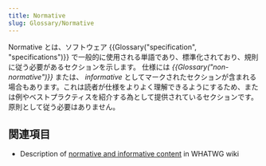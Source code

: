 ```yaml
---
title: Normative
slug: Glossary/Normative
---
```


Normative とは、ソフトウェア {{Glossary("specification", "specifications")}} で一般的に使用される単語であり、標準化されており、規則に従う必要があるセクションを示します。 仕様には _{{Glossary("non-normative")}}_ または、 _informative_ としてマークされたセクションが含まれる場合もあります。これは読者が仕様をよりよく理解できるようにするため、または例やベストプラクティスを紹介する為として提供されているセクションです。原則として従う必要はありません。

## 関連項目

- Description of [normative and informative content](https://wiki.whatwg.org/wiki/Specs/howto#Content) in WHATWG wiki
